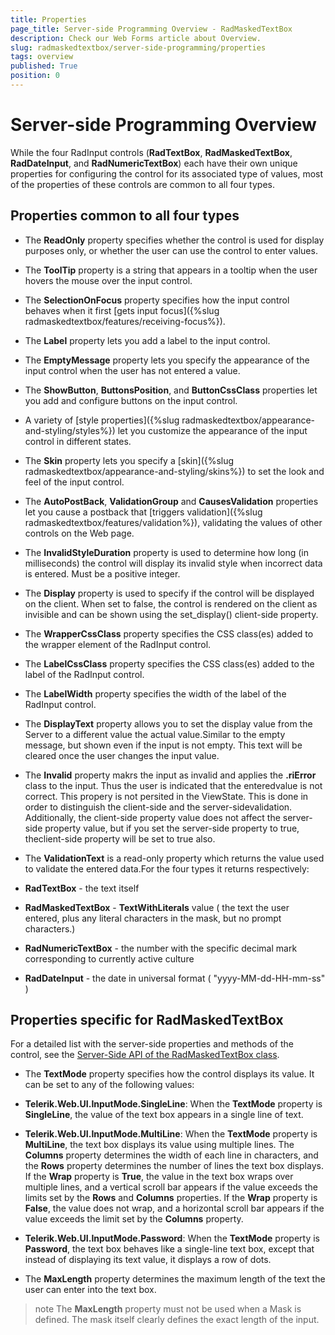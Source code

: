 ```yaml
---
title: Properties
page_title: Server-side Programming Overview - RadMaskedTextBox
description: Check our Web Forms article about Overview.
slug: radmaskedtextbox/server-side-programming/properties
tags: overview
published: True
position: 0
---
```


# Server-side Programming Overview



While the four RadInput controls (**RadTextBox**, **RadMaskedTextBox**, **RadDateInput**, and **RadNumericTextBox**) each have their own unique properties for configuring the control for its associated type of values, most of the properties of these controls are common to all four types.

## Properties common to all four types

* The **ReadOnly** property specifies whether the control is used for display purposes only, or whether the user can use the control to enter values.

* The **ToolTip** property is a string that appears in a tooltip when the user hovers the mouse over the input control.

* The **SelectionOnFocus** property specifies how the input control behaves when it first [gets input focus]({%slug radmaskedtextbox/features/receiving-focus%}).

* The **Label** property lets you add a label to the input control.

* The **EmptyMessage** property lets you specify the appearance of the input control when the user has not entered a value.

* The **ShowButton**, **ButtonsPosition**, and **ButtonCssClass** properties let you add and configure buttons on the input control.

* A variety of [style properties]({%slug radmaskedtextbox/appearance-and-styling/styles%}) let you customize the appearance of the input control in different states.

* The **Skin** property lets you specify a [skin]({%slug radmaskedtextbox/appearance-and-styling/skins%}) to set the look and feel of the input control.

* The **AutoPostBack**, **ValidationGroup** and **CausesValidation** properties let you cause a postback that [triggers validation]({%slug radmaskedtextbox/features/validation%}), validating the values of other controls on the Web page.

* The **InvalidStyleDuration** property is used to determine how long (in milliseconds) the control will display its invalid style when incorrect data is entered. Must be a positive integer.

* The **Display** property is used to specify if the control will be displayed on the client. When set to false, the control is rendered on the client as invisible and can be shown using the set_display() client-side property.

* The **WrapperCssClass** property specifies the CSS class(es) added to the wrapper element of the RadInput control.

* The **LabelCssClass** property specifies the CSS class(es) added to the label of the RadInput control.

* The **LabelWidth** property specifies the width of the label of the RadInput control.

* The **DisplayText** property allows you to set the display value from the Server to a different value the actual value.Similar to the empty message, but shown even if the input is not empty. This text will be cleared once the user changes the input value.

* The **Invalid** property makrs the input as invalid and applies the **.riError** class to the input. Thus the user is indicated that the enteredvalue is not correct. This propery is not persited in the ViewState. This is done in order to distinguish the client-side and the server-sidevalidation. Additionally, the client-side property value does not affect the server-side property value, but if you set the server-side property to true, theclient-side property will be set to true also.

* The **ValidationText** is a read-only property which returns the value used to validate the entered data.For the four types it returns respectively:

* **RadTextBox** - the text itself

* **RadMaskedTextBox** - **TextWithLiterals** value ( the text the user entered, plus any literal characters in the mask, but no prompt characters.)

* **RadNumericTextBox** - the number with the specific decimal mark corresponding to currently active culture

* **RadDateInput** - the date in universal format ( "yyyy-MM-dd-HH-mm-ss" )


## Properties specific for RadMaskedTextBox

For a detailed list with the server-side properties and methods of the control, see the [Server-Side API of the RadMaskedTextBox class](https://docs.telerik.com/devtools/aspnet-ajax/api/server/Telerik.Web.UI/RadMaskedTextBox).

* The **TextMode** property specifies how the control displays its value. It can be set to any of the following values:

* **Telerik.Web.UI.InputMode.SingleLine**: When the **TextMode** property is **SingleLine**, the value of the text box appears in a single line of text.

* **Telerik.Web.UI.InputMode.MultiLine**: When the **TextMode** property is **MultiLine**, the text box displays its value using multiple lines. The **Columns** property determines the width of each line in characters, and the **Rows** property determines the number of lines the text box displays. If the **Wrap** property is **True**, the value in the text box wraps over multiple lines, and a vertical scroll bar appears if the value exceeds the limits set by the **Rows** and **Columns** properties. If the **Wrap** property is **False**, the value does not wrap, and a horizontal scroll bar appears if the value exceeds the limit set by the **Columns** property.

* **Telerik.Web.UI.InputMode.Password**: When the **TextMode** property is **Password**, the text box behaves like a single-line text box, except that instead of displaying its text value, it displays a row of dots.

* The **MaxLength** property determines the maximum length of the text the user can enter into the text box. 

>note The **MaxLength** property must not be used when a Mask is defined. The mask itself clearly defines the exact length of the input.

